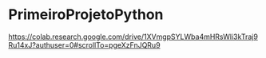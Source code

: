 # PrimeiroProjetoPython

https://colab.research.google.com/drive/1XVmgpSYLWba4mHRsWli3kTraj9Ru14xJ?authuser=0#scrollTo=pgeXzFnJQRu9 
